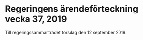 # Regeringens ärendeförteckning vecka 37, 2019

Till regeringssammanträdet torsdag den 12 september 2019\.

